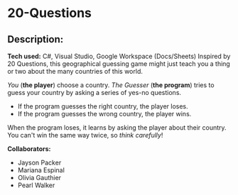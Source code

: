 # 20-Questions

## Description:
**Tech used:** C#, Visual Studio, Google Workspace (Docs/Sheets)
Inspired by 20 Questions, this geographical guessing game might just teach you a thing or two about the many countries of this world.

*You* (**the player**) choose a country. *The Guesser* (**the program**) tries to guess your country by asking a series of yes-no questions.
  - If the program guesses the right country, the player loses. 
  - If the program guesses the wrong country, the player wins.

When the program loses, it learns by asking the player about their country. You can't win the same way twice, so *think carefully*!

**Collaborators:**
  - Jayson Packer
  - Mariana Espinal
  - Olivia Gauthier
  - Pearl Walker